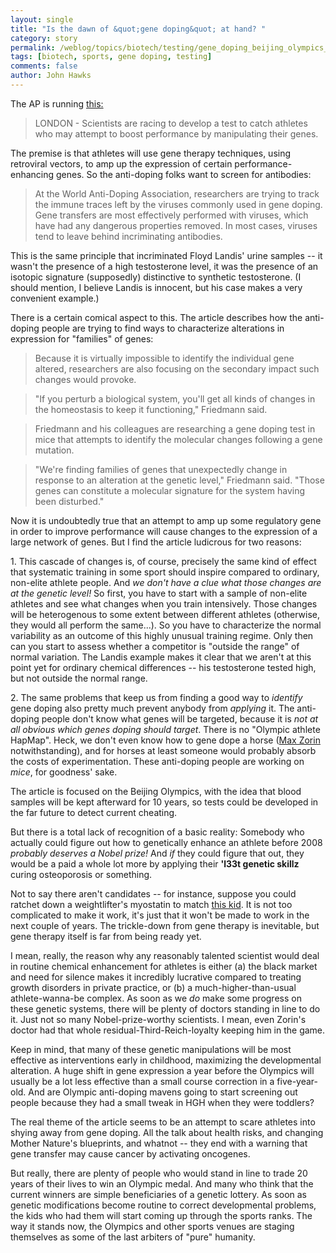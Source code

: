 ```yaml
---
layout: single 
title: "Is the dawn of &quot;gene doping&quot; at hand? " 
category: story
permalink: /weblog/topics/biotech/testing/gene_doping_beijing_olympics_2006.html
tags: [biotech, sports, gene doping, testing] 
comments: false 
author: John Hawks 
---
```


<p>
The AP is running <a href="http://www.msnbc.msn.com/id/16210168/">this:</a>

<blockquote>LONDON - Scientists are racing to develop a test to catch athletes who may attempt to boost performance by manipulating their genes.</blockquote>

<p>
The premise is that athletes will use gene therapy techniques, using retroviral vectors, to amp up the expression of certain performance-enhancing genes. So the anti-doping folks want to screen for antibodies: 
</p>

<blockquote>At the World Anti-Doping Association, researchers are trying to track the immune traces left by the viruses commonly used in gene doping. Gene transfers are most effectively performed with viruses, which have had any dangerous properties removed. In most cases, viruses tend to leave behind incriminating antibodies.</blockquote>

<p>
This is the same principle that incriminated Floyd Landis' urine samples -- it wasn't the presence of a high testosterone level, it was the presence of an isotopic signature (supposedly) distinctive to synthetic testosterone. (I should mention, I believe Landis is innocent, but his case makes a very convenient example.)
</p>

<p>
There is a certain comical aspect to this. The article describes how the anti-doping people are trying to find ways to characterize alterations in expression for "families" of genes: 
</p>

<blockquote>Because it is virtually impossible to identify the individual gene altered, researchers are also focusing on the secondary impact such changes would provoke.</blockquote>

<blockquote>"If you perturb a biological system, you'll get all kinds of changes in the homeostasis to keep it functioning," Friedmann said.</blockquote>

<blockquote>Friedmann and his colleagues are researching a gene doping test in mice that attempts to identify the molecular changes following a gene mutation.</blockquote>

<blockquote>"We're finding families of genes that unexpectedly change in response to an alteration at the genetic level," Friedmann said. "Those genes can constitute a molecular signature for the system having been disturbed."</blockquote>

<p>
Now it is undoubtedly true that an attempt to amp up some regulatory gene in order to improve performance will cause changes to the expression of a large network of genes. But I find the article ludicrous for two reasons: 
</p>

<p>
1. This cascade of changes is, of course, precisely the same kind of effect that systematic training in some sport should inspire compared to ordinary, non-elite athlete people. And <i>we don't have a clue what those changes are at the genetic level!</i> So first, you have to start with a sample of non-elite athletes and see what changes when you train intensively. Those changes will be heterogenous to some extent between different athletes (otherwise, they would all perform the same...). So you have to characterize the normal variability as an outcome of this highly unusual training regime. Only then can you start to assess whether a competitor is "outside the range" of normal variation. The Landis example makes it clear that we aren't at this point yet for ordinary chemical differences -- his testosterone tested high, but not outside the normal range. 
</p>

<p>
2. The same problems that keep us from finding a good way to <i>identify</i> gene doping also pretty much prevent anybody from <i>applying</i> it. The anti-doping people don't know what genes will be targeted, because it is <i>not at all obvious which genes doping should target</i>. There is no "Olympic athlete HapMap". Heck, we don't even know how to gene dope a horse (<a href="http://www.imdb.com/title/tt0090264/">Max Zorin</a> notwithstanding), and for horses at least someone would probably absorb the costs of experimentation. These anti-doping people are working on <i>mice</i>, for goodness' sake. 
</p>

<p>
The article is focused on the Beijing Olympics, with the idea that blood samples will be kept afterward for 10 years, so tests could be developed in the far future to detect current cheating. 
</p>

<p>
But there is a total lack of recognition of a basic reality: Somebody who actually could figure out how to genetically enhance an athlete before 2008 <i>probably deserves a Nobel prize!</i> And <i>if</i> they could figure that out, they would be a paid a whole lot more by applying their <b>'l33t genetic skillz</b> curing osteoporosis or something. 
</p>

<p>
Not to say there aren't candidates -- for instance, suppose you could ratchet down a weightlifter's myostatin to match <a href="http://www.mounteverest.net/story/GermanSuperKidBecomesSuperClimberJun242004.shtml">this kid</a>. It is not too complicated to make it work, it's just that it won't be made to work in the next couple of years. The trickle-down from gene therapy is inevitable, but gene therapy itself is far from being ready yet. 
</p>

<p>
I mean, really, the reason why any reasonably talented scientist would deal in routine chemical enhancement for athletes is either (a) the black market and need for silence makes it incredibly lucrative compared to treating growth disorders in private practice, or (b) a much-higher-than-usual athlete-wanna-be complex. As soon as we <i>do</i> make some progress on these genetic systems, there will be plenty of doctors standing in line to do it. Just not so many Nobel-prize-worthy scientists. I mean, even Zorin's doctor had that whole residual-Third-Reich-loyalty keeping him in the game. 
</p>

<p>
Keep in mind, that many of these genetic manipulations will be most effective as interventions early in childhood, maximizing the developmental alteration. A huge shift in gene expression a year before the Olympics will usually be a lot less effective than a small course correction in a five-year-old. And are Olympic anti-doping mavens going to start screening out people because they had a small tweak in HGH when they were toddlers? 
</p>

<p>
The real theme of the article seems to be an attempt to scare athletes into shying away from gene doping. All the talk about health risks, and changing Mother Nature's blueprints, and whatnot -- they end with a warning that gene transfer may cause cancer by activating oncogenes. 
</p>

<p>
But really, there are plenty of people who would stand in line to trade 20 years of their lives to win an Olympic medal. And many who think that the current winners are simple beneficiaries of a genetic lottery. As soon as genetic modifications become routine to correct developmental problems, the kids who had them will start coming up through the sports ranks. The way it stands now, the Olympics and other sports venues are staging themselves as some of the last arbiters of "pure" humanity. 
</p>


